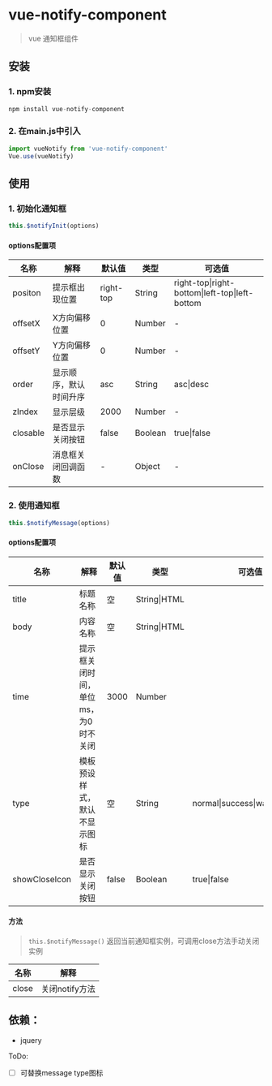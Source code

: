 # vue-notify-component

> vue 通知框组件




## 安装

### 1. npm安装

```js
npm install vue-notify-component
```

### 2. 在main.js中引入

```js
import vueNotify from 'vue-notify-component'
Vue.use(vueNotify)
```



## 使用

### 1. 初始化通知框

```javascript
this.$notifyInit(options)
```

#### options配置项

| 名称     | 解释                   | 默认值    | 类型    | 可选值                                         |
| -------- | ---------------------- | --------- | ------- | ---------------------------------------------- |
| positon  | 提示框出现位置         | right-top | String  | right-top\|right-bottom\|left-top\|left-bottom |
| offsetX  | X方向偏移位置          | 0         | Number  | -                                              |
| offsetY  | Y方向偏移位置          | 0         | Number  | -                                              |
| order    | 显示顺序，默认时间升序 | asc       | String  | asc\|desc                                      |
| zIndex   | 显示层级               | 2000      | Number  | -                                              |
| closable | 是否显示关闭按钮       | false     | Boolean | true\|false                                    |
| onClose  | 消息框关闭回调函数     | -         | Object  | -                                              |

### 2. 使用通知框

```js
this.$notifyMessage(options)
```

#### options配置项

| 名称          | 解释                                | 默认值 | 类型         | 可选值                          |
| ------------- | ----------------------------------- | ------ | ------------ | ------------------------------- |
| title         | 标题名称                            | 空     | String\|HTML |                                 |
| body          | 内容名称                            | 空     | String\|HTML |                                 |
| time          | 提示框关闭时间，单位ms，为0时不关闭 | 3000   | Number       |                                 |
| type          | 模板预设样式，默认不显示图标        | 空     | String       | normal\|success\|warning\|error |
| showCloseIcon | 是否显示关闭按钮                    | false  | Boolean      | true\|false                     |

#### 方法

> `this.$notifyMessage()` 返回当前通知框实例，可调用close方法手动关闭实例

| 名称  | 解释           |
| ----- | -------------- |
| close | 关闭notify方法 |




## 依赖：

- jquery

ToDo:

- [ ] 可替换message type图标